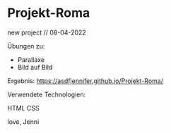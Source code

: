 # Projekt-Roma

new project // 08-04-2022


Übungen zu:
+ Parallaxe
+ Bild auf Bild

Ergebnis: https://asdfjennifer.github.io/Projekt-Roma/

Verwendete Technologien:

HTML
CSS

love, Jenni

